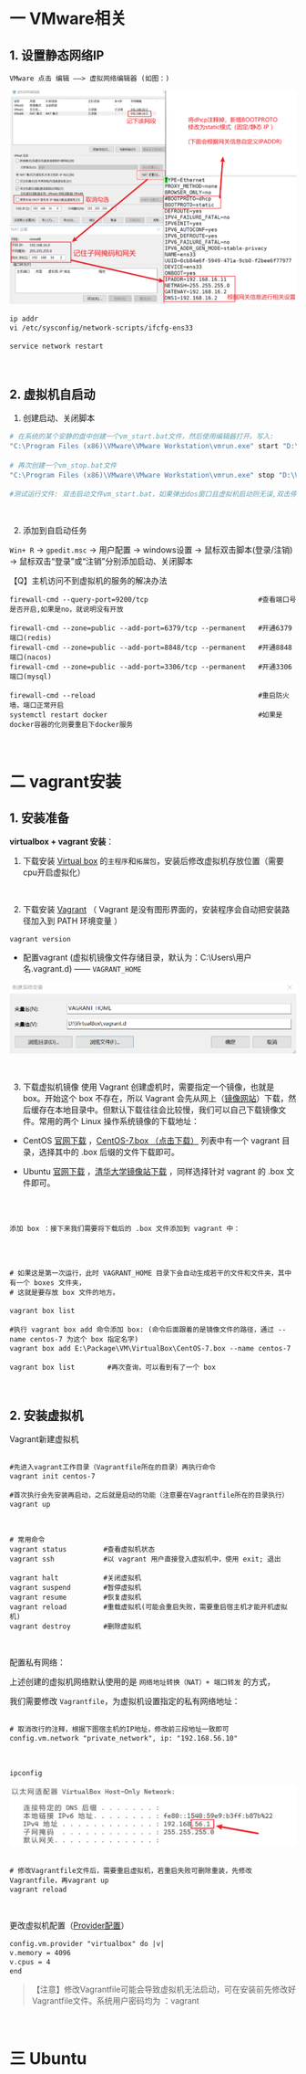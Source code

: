 

# 一 VMware相关

## 1. 设置静态网络IP

    VMware 点击 编辑 ——> 虚拟网络编辑器 (如图：)

![](vx_images/2467802020864.png)


```shell
ip addr
vi /etc/sysconfig/network-scripts/ifcfg-ens33

service network restart 
```



<br/>

## 2. 虚拟机自启动

1. 创建启动、关闭脚本

```bash
# 在系统的某个安静的盘中创建一个vm_start.bat文件，然后使用编辑器打开。写入: 
"C:\Program Files (x86)\VMware\VMware Workstation\vmrun.exe" start "D:\VirtualMachines\DevMachines\DevMachines.vmx" nogui

# 再次创建一个vm_stop.bat文件
"C:\Program Files (x86)\VMware\VMware Workstation\vmrun.exe" stop "D:\VirtualMachines\DevMachines\DevMachines.vmx"

#测试运行文件: 双击启动文件vm_start.bat，如果弹出dos窗口且虚拟机启动则无误,双击停止文件vm_stop.bat，如果弹出dos窗口且虚拟机停止则无误
```

<br/>

2. 添加到自启动任务

`Win+ R`  -> `gpedit.msc` -> 用户配置 -> windows设置 -> 鼠标双击脚本(登录/注销) -> 鼠标双击“登录”或“注销”分别添加启动、关闭脚本

【Q】主机访问不到虚拟机的服务的解决办法

```shell
firewall-cmd --query-port=9200/tcp                           #查看端口号是否开启,如果是no，就说明没有开放

firewall-cmd --zone=public --add-port=6379/tcp --permanent   #开通6379端口(redis)
firewall-cmd --zone=public --add-port=8848/tcp --permanent   #开通8848端口(nacos)
firewall-cmd --zone=public --add-port=3306/tcp --permanent   #开通3306端口(mysql)

firewall-cmd --reload                                        #重启防火墙，端口正常开启
systemctl restart docker                                     #如果是docker容器的化则要重启下docker服务 
```

<br/>



# 二 vagrant安装

## 1. 安装准备

**virtualbox + vagrant 安装**：

1. 下载安装 [Virtual box](https://www.virtualbox.org/) 的`主程序`和`拓展包`，安装后修改虚拟机存放位置（需要cpu开启虚拟化）

   <br/>

2. 下载安装 [Vagrant](https://www.vagrantup.com/) （ Vagrant 是没有图形界面的，安装程序会自动把安装路径加入到 PATH 环境变量 ）

```
vagrant version
```

- 配置vagrant (虚拟机镜像文件存储目录，默认为：C:\Users\用户名\.vagrant.d)  —— `VAGRANT_HOME`

![](vx_images/1721139220770.png)

<br/>


3. 下载虚拟机镜像
   使用 Vagrant 创建虚机时，需要指定一个镜像，也就是 box。开始这个 box 不存在，所以 Vagrant 会先从网上（[镜像网站](https://app.vagrantup.com/boxes/search)）下载，然后缓存在本地目录中。但默认下载往往会比较慢，我们可以自己下载镜像文件。常用的两个 Linux 操作系统镜像的下载地址：

- CentOS [官网下载](http://cloud.centos.org/centos/) ，[CentOS-7.box （点击下载）](http://cloud.centos.org/centos/7/vagrant/x86_64/images/CentOS-7.box) 列表中有一个 vagrant 目录，选择其中的 .box 后缀的文件下载即可。

- Ubuntu [官网下载](http://cloud-images.ubuntu.com/) ，[清华大学镜像站下载](https://mirror.tuna.tsinghua.edu.cn/ubuntu-cloud-images/) ，同样选择针对 vagrant 的 .box 文件即可。

  <br/>


```shell

添加 box ：接下来我们需要将下载后的 .box 文件添加到 vagrant 中：

```

<br/>

```shell

# 如果这是第一次运行，此时 VAGRANT_HOME 目录下会自动生成若干的文件和文件夹，其中有一个 boxes 文件夹，
# 这就是要存放 box 文件的地方。

vagrant box list

#执行 vagrant box add 命令添加 box: (命令后面跟着的是镜像文件的路径，通过 --name centos-7 为这个 box 指定名字)
vagrant box add E:\Package\VM\VirtualBox\CentOS-7.box --name centos-7

vagrant box list        #再次查询，可以看到有了一个 box

```

<br/>



## 2. 安装虚拟机

Vagrant新建虚拟机

```shell

#先进入vagrant工作目录（Vagrantfile所在的目录）再执行命令
vagrant init centos-7

#首次执行会先安装再启动，之后就是启动的功能（注意要在Vagrantfile所在的目录执行）
vagrant up

```

<br/>

```shell
# 常用命令
vagrant status         #查看虚拟机状态
vagrant ssh            #以 vagrant 用户直接登入虚拟机中，使用 exit; 退出

vagrant halt           #关闭虚拟机
vagrant suspend        #暂停虚拟机
vagrant resume         #恢复虚拟机
vagrant reload         #重载虚拟机(可能会重启失败，需要重启宿主机才能开机虚拟机)
vagrant destroy        #删除虚拟机
```

<br/>

配置私有网络：

上述创建的虚拟机网络默认使用的是 `网络地址转换（NAT）+ 端口转发` 的方式，

我们需要修改 `Vagrantfile`，为虚拟机设置指定的私有网络地址：

```shell

# 取消改行的注释，根据下图宿主机的IP地址，修改前三段地址一致即可
config.vm.network "private_network", ip: "192.168.56.10"

```

<br/>

```
ipconfig
```

![](vx_images/4608247249196.png)

```shell

# 修改Vagrantfile文件后，需要重启虚拟机，若重启失败可删除重装，先修改Vagrantfile，再vagrant up
vagrant reload

```

<br/>



更改虚拟机配置（[Provider配置](https://www.vagrantup.com/docs/providers/virtualbox/configuration)）

```shell
config.vm.provider "virtualbox" do |v|
v.memory = 4096
v.cpus = 4
end
```

> 【注意】修改Vagrantfile可能会导致虚拟机无法启动，可在安装前先修改好Vagrantfile文件。系统用户密码均为 ：vagrant

<br/>



# 三 Ubuntu

